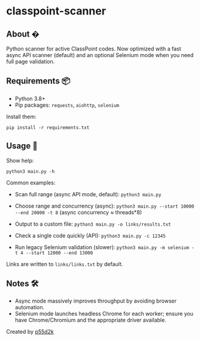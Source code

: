 # classpoint-scanner

## About �

Python scanner for active ClassPoint codes. Now optimized with a fast async API scanner (default) and an optional Selenium mode when you need full page validation.

## Requirements 📦

- Python 3.8+
- Pip packages: `requests`, `aiohttp`, `selenium`

Install them:

```
pip install -r requirements.txt
```

## Usage 🎯

Show help:

```
python3 main.py -h
```

Common examples:

- Scan full range (async API mode, default):
	`python3 main.py`

- Choose range and concurrency (async):
	`python3 main.py --start 10000 --end 20000 -t 8`
	(async concurrency ≈ threads*8)

- Output to a custom file:
	`python3 main.py -o links/results.txt`

- Check a single code quickly (API):
	`python3 main.py -c 12345`

- Run legacy Selenium validation (slower):
	`python3 main.py -m selenium -t 4 --start 12000 --end 13000`

Links are written to `links/links.txt` by default.

## Notes 🛠️

- Async mode massively improves throughput by avoiding browser automation.
- Selenium mode launches headless Chrome for each worker; ensure you have Chrome/Chromium and the appropriate driver available.

Created by [p55d2k](https://github.com/p55d2k)

